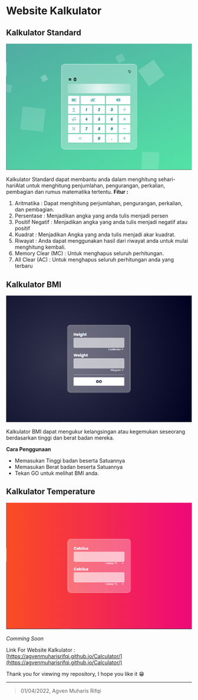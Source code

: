 # Website Kalkulator

## Kalkulator Standard

![Display Standard Calculator](https://raw.githubusercontent.com/agvenmuharisrifqi/Calculator/main/img/Standard%20Calculator.png)

Kalkulator Standard dapat membantu anda dalam menghitung sehari-hariAlat untuk menghitung penjumlahan, pengurangan, perkalian, pembagian dan rumus matematika tertentu.
**Fitur :** 
 1. Aritmatika : Dapat menghitung perjumlahan, pengurangan, perkalian, dan pembagian.
 2. Persentase : Menjadikan angka yang anda tulis menjadi persen
 3. Positif Negatif : Menjadikan angka yang anda tulis menjadi negatif atau positif
 4. Kuadrat : Menjadikan Angka yang anda tulis menjadi akar kuadrat.
 5. Riwayat : Anda dapat menggunakan hasil dari riwayat anda untuk mulai menghitung kembali.  
 6. Memory Clear (MC) : Untuk menghapus seluruh perhitungan.
 7. All Clear (AC) : Untuk menghapus seluruh perhitungan anda yang terbaru

## Kalkulator BMI

![Display BMI Calculator](https://raw.githubusercontent.com/agvenmuharisrifqi/Calculator/main/img/BMI%20Calculator.png)

Kalkulator BMI dapat mengukur kelangsingan atau kegemukan seseorang berdasarkan tinggi dan berat badan mereka.

**Cara Penggunaan**

 - Memasukan Tinggi badan beserta Satuannya
 - Memasukan Berat badan beserta Satuannya
 - Tekan GO untuk melihat BMI anda.

## Kalkulator Temperature

![Display Temperature Calculator](https://raw.githubusercontent.com/agvenmuharisrifqi/Calculator/main/img/Temperature%20Calculator.png)

*Comming Soon*

Link For Website Kalkulator : [https://agvenmuharisrifqi.github.io/Calculator/](https://agvenmuharisrifqi.github.io/Calculator/)

Thank you for viewing my repository, I hope you like it 😁

------------------------------------------------------------------------------------

> 01/04/2022, Agven Muharis Rifqi